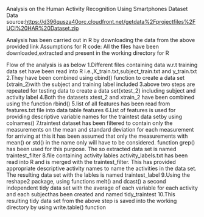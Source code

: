 Analysis on the Human Activity Recognition Using Smartphones Dataset
Data source:https://d396qusza40orc.cloudfront.net/getdata%2Fprojectfiles%2FUCI%20HAR%20Dataset.zip

Analysis has been carried out in R by downloading the data from the above provided link
Assumptions for R code: All the files have been downloaded,extracted and present in the working directory for R 

Flow of the analysis is as below
1.Different files containing data w.r.t training data set have been read into R
i.e.,X_train.txt,subject_train.txt and y_train.txt
2.They have been combined using cbind() function to create a data set (xtrain_2)with the subject and training label included
3.above two steps are repeated for testing data to create a data set(xtest_2) including subject and activity label
4.Both the datasets xtest_2 and xtrain_2 have been combined using the function rbind()
5.list of all features has been read from features.txt file into data table features
6.List of features is used for providing descriptive variable names for the traintest data setby using colnames()
7.traintest dataset has been filtered to contain only the measurements on the mean and standard deviation for each measurement
for arriving at this it has been assumed that only the measurements with mean() or std() in the name only will
have to be considered. function grep() has been used for this purpose.
The so extracted data set is named  traintest_filter
8.file containing activity lables activity_labels.txt has been read into R and is merged with the traintest_filter.
This has provided appropriate descriptive activity names to name the activities in the data set.
The resulting data set with the lables is named traintest_label
9.Using the reshape2 package, using functions melt() and dcast() a second independent tidy data set
 with the average of each variable for each activity and each subjecthas been created and named tidy_traintest
10.This resulting tidy data set from the above step is saved into the working directory by using write.table() function
